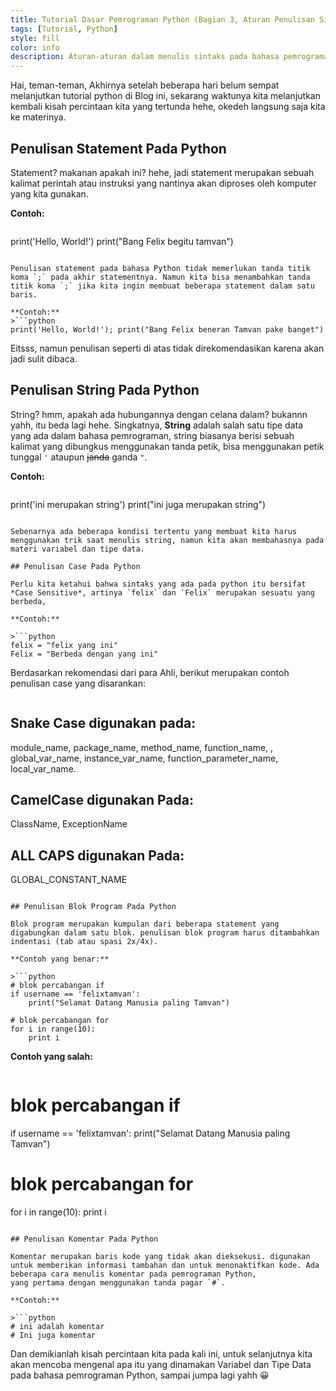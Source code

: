 ```yaml
---
title: Tutorial Dasar Pemrograman Python (Bagian 3, Aturan Penulisan Sintaks Pada Bahasa Pemrograman Python)
tags: [Tutorial, Python]
style: fill
color: info
description: Aturan-aturan dalam menulis sintaks pada bahasa pemrograman python
---
```


Hai, teman-teman, Akhirnya setelah beberapa hari belum sempat melanjutkan tutorial python di Blog ini, sekarang waktunya kita melanjutkan kembali kisah percintaan kita yang tertunda hehe, okedeh langsung saja kita ke materinya.

## Penulisan Statement Pada Python

Statement? makanan apakah ini? hehe, jadi statement merupakan sebuah kalimat perintah atau instruksi yang nantinya akan diproses oleh komputer yang kita gunakan.

**Contoh:**

>```python
print('Hello, World!')
print("Bang Felix begitu tamvan")
```

Penulisan statement pada bahasa Python tidak memerlukan tanda titik koma `;` pada akhir statementnya. Namun kita bisa menambahkan tanda titik koma `;` jika kita ingin membuat beberapa statement dalam satu baris.

**Contoh:**
>```python
print('Hello, World!'); print("Bang Felix beneran Tamvan pake banget")
```

Eitsss, namun penulisan seperti di atas tidak direkomendasikan karena akan jadi sulit dibaca.

## Penulisan String Pada Python

String? hmm, apakah ada hubungannya dengan celana dalam? bukannn yahh, itu beda lagi hehe.
Singkatnya, **String** adalah salah satu tipe data yang ada dalam bahasa pemrograman, string biasanya berisi sebuah kalimat yang dibungkus menggunakan tanda petik, bisa menggunakan petik tunggal `'` ataupun ~~janda~~ ganda `"`.

**Contoh:**

>```python
print('ini merupakan string')
print("ini juga merupakan string")
```

Sebenarnya ada beberapa kondisi tertentu yang membuat kita harus menggunakan trik saat menulis string, namun kita akan membahasnya pada materi variabel dan tipe data.

## Penulisan Case Pada Python 

Perlu kita ketahui bahwa sintaks yang ada pada python itu bersifat *Case Sensitive*, artinya `felix` dan `Felix` merupakan sesuatu yang berbeda,

**Contoh:**

>```python
felix = "felix yang ini"
Felix = "Berbeda dengan yang ini"
```

Berdasarkan rekomendasi dari para Ahli, berikut merupakan contoh penulisan case yang disarankan:

>```python
## Snake Case digunakan pada:
module_name, package_name, method_name, function_name, , global_var_name, instance_var_name, function_parameter_name, local_var_name.

## CamelCase digunakan Pada:
ClassName, ExceptionName

## ALL CAPS digunakan Pada:
GLOBAL_CONSTANT_NAME
```

## Penulisan Blok Program Pada Python

Blok program merupakan kumpulan dari beberapa statement yang digabungkan dalam satu blok. penulisan blok program harus ditambahkan indentasi (tab atau spasi 2x/4x).

**Contoh yang benar:**

>```python
# blok percabangan if
if username == 'felixtamvan':
    print("Selamat Datang Manusia paling Tamvan")

# blok percabangan for
for i in range(10):
    print i
```

**Contoh yang salah:**

>```python
# blok percabangan if
if username == 'felixtamvan':
print("Selamat Datang Manusia paling Tamvan")

# blok percabangan for
for i in range(10):
print i
```

## Penulisan Komentar Pada Python

Komentar merupakan baris kode yang tidak akan dieksekusi. digunakan untuk memberikan informasi tambahan dan untuk menonaktifkan kode. Ada beberapa cara menulis komentar pada pemrograman Python,
yang pertama dengan menggunakan tanda pagar `#`.

**Contoh:**

>```python
# ini adalah komentar
# Ini juga komentar
```

Dan demikianlah kisah percintaan kita pada kali ini, untuk selanjutnya kita akan mencoba mengenal apa itu yang dinamakan Variabel dan Tipe Data pada bahasa pemrograman Python, sampai jumpa lagi yahh 😀